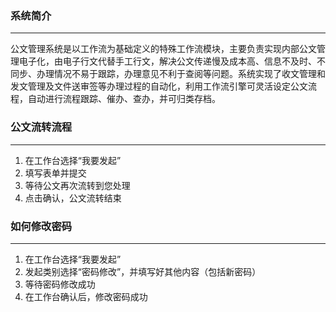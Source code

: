 ### 系统简介
---
公文管理系统是以工作流为基础定义的特殊工作流模块，主要负责实现内部公文管理电子化，由电子行文代替手工行文，解决公文传递慢及成本高、信息不及时、不同步、办理情况不易于跟踪，办理意见不利于查阅等问题。系统实现了收文管理和发文管理及文件送审签等办理过程的自动化，利用工作流引擎可灵活设定公文流程，自动进行流程跟踪、催办、查办，并可归类存档。

### 公文流转流程
---
1. 在工作台选择“我要发起”
2. 填写表单并提交
3. 等待公文再次流转到您处理
4. 点击确认，公文流转结束

### 如何修改密码
---
1. 在工作台选择“我要发起”
2. 发起类别选择“密码修改”，并填写好其他内容（包括新密码）
3. 等待密码修改成功
4. 在工作台确认后，修改密码成功
